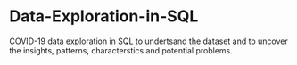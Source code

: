 # Data-Exploration-in-SQL

COVID-19 data exploration in SQL to undertsand the dataset and to uncover the insights, patterns, characterstics and potential problems.
